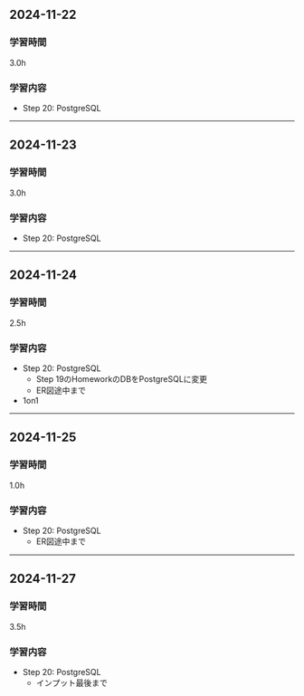 ## 2024-11-22
### 学習時間
3.0h
### 学習内容
- Step 20: PostgreSQL
___
## 2024-11-23
### 学習時間
3.0h
### 学習内容
- Step 20: PostgreSQL
___
## 2024-11-24
### 学習時間
2.5h
### 学習内容
- Step 20: PostgreSQL
    - Step 19のHomeworkのDBをPostgreSQLに変更
    - ER図途中まで
- 1on1
___
## 2024-11-25
### 学習時間
1.0h
### 学習内容
- Step 20: PostgreSQL
    - ER図途中まで
___
## 2024-11-27
### 学習時間
3.5h
### 学習内容
- Step 20: PostgreSQL
    - インプット最後まで
